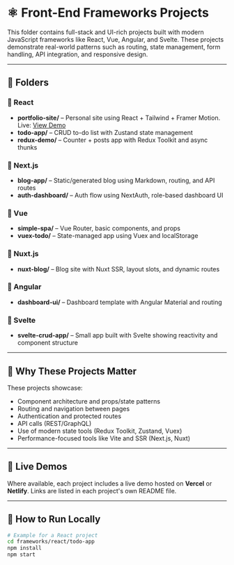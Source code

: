 # ⚛️ Front-End Frameworks Projects

This folder contains full-stack and UI-rich projects built with modern JavaScript frameworks like React, Vue, Angular, and Svelte. These projects demonstrate real-world patterns such as routing, state management, form handling, API integration, and responsive design.

---

## 📁 Folders

### 🔹 React
- **portfolio-site/** – Personal site using React + Tailwind + Framer Motion. Live: [View Demo](https://your-portfolio.vercel.app)
- **todo-app/** – CRUD to-do list with Zustand state management
- **redux-demo/** – Counter + posts app with Redux Toolkit and async thunks

### 🔹 Next.js
- **blog-app/** – Static/generated blog using Markdown, routing, and API routes
- **auth-dashboard/** – Auth flow using NextAuth, role-based dashboard UI

### 🔹 Vue
- **simple-spa/** – Vue Router, basic components, and props
- **vuex-todo/** – State-managed app using Vuex and localStorage

### 🔹 Nuxt.js
- **nuxt-blog/** – Blog site with Nuxt SSR, layout slots, and dynamic routes

### 🔹 Angular
- **dashboard-ui/** – Dashboard template with Angular Material and routing

### 🔹 Svelte
- **svelte-crud-app/** – Small app built with Svelte showing reactivity and component structure

---

## 🧠 Why These Projects Matter

These projects showcase:
- Component architecture and props/state patterns
- Routing and navigation between pages
- Authentication and protected routes
- API calls (REST/GraphQL)
- Use of modern state tools (Redux Toolkit, Zustand, Vuex)
- Performance-focused tools like Vite and SSR (Next.js, Nuxt)

---

## 🔗 Live Demos

Where available, each project includes a live demo hosted on **Vercel** or **Netlify**. Links are listed in each project's own README file.

---

## 🚀 How to Run Locally

```bash
# Example for a React project
cd frameworks/react/todo-app
npm install
npm start
